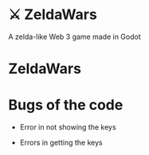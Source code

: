 # ⚔️ ZeldaWars
A zelda-like Web 3 game made in Godot

# ZeldaWars


# Bugs of the code

* Error in not showing the keys

* Errors in getting the keys

